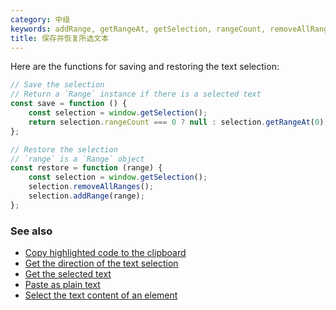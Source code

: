 ```yaml
---
category: 中级
keywords: addRange, getRangeAt, getSelection, rangeCount, removeAllRanges, restore range, window get selection
title: 保存并恢复所选文本
---
```


Here are the functions for saving and restoring the text selection:

```js
// Save the selection
// Return a `Range` instance if there is a selected text
const save = function () {
    const selection = window.getSelection();
    return selection.rangeCount === 0 ? null : selection.getRangeAt(0);
};

// Restore the selection
// `range` is a `Range` object
const restore = function (range) {
    const selection = window.getSelection();
    selection.removeAllRanges();
    selection.addRange(range);
};
```

### See also

-   [Copy highlighted code to the clipboard](/copy-highlighted-code-to-the-clipboard)
-   [Get the direction of the text selection](/get-the-direction-of-the-text-selection)
-   [Get the selected text](/get-the-selected-text)
-   [Paste as plain text](/paste-as-plain-text)
-   [Select the text content of an element](/select-the-text-content-of-an-element)
